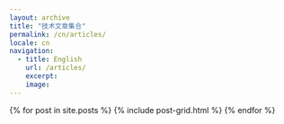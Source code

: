 ```yaml
---
layout: archive
title: "技术文章集合"
permalink: /cn/articles/
locale: cn
navigation:
  - title: English
    url: /articles/
    excerpt:
    image:
---
```


<div class="tiles">
{% for post in site.posts %}
	{% include post-grid.html %}
{% endfor %}
</div>